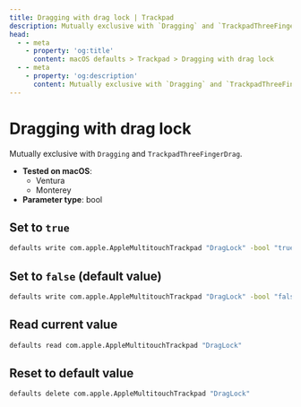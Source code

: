 ```yaml
---
title: Dragging with drag lock | Trackpad
description: Mutually exclusive with `Dragging` and `TrackpadThreeFingerDrag`.
head:
  - - meta
    - property: 'og:title'
      content: macOS defaults > Trackpad > Dragging with drag lock
  - - meta
    - property: 'og:description'
      content: Mutually exclusive with `Dragging` and `TrackpadThreeFingerDrag`.
---
```


# Dragging with drag lock

Mutually exclusive with `Dragging` and `TrackpadThreeFingerDrag`.

<!-- break lists -->

- **Tested on macOS**:
  - Ventura
  - Monterey
- **Parameter type**: bool

## Set to `true`

```bash
defaults write com.apple.AppleMultitouchTrackpad "DragLock" -bool "true"
```

## Set to `false` (default value)

```bash
defaults write com.apple.AppleMultitouchTrackpad "DragLock" -bool "false"
```

## Read current value

```bash
defaults read com.apple.AppleMultitouchTrackpad "DragLock"
```

## Reset to default value

```bash
defaults delete com.apple.AppleMultitouchTrackpad "DragLock"
```
